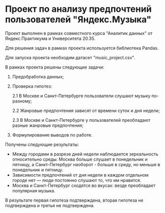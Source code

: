 # Проект по анализу предпочтений пользователей "Яндекс.Музыка"
Проект выполнен в рамках совместного курса "Аналитик данных" от Яндекс.Практикума и Университета 20.35.

Для решения задач в рамках проекта используется библиотека Pandas.

Для запуска проекта необходим датасет "music_project.csv".

В рамках проекта решены следующие задачи:
1. Предобработка данных;
2. Проверка гипотез:

    2.1 В Москве и Санкт-Петербурге пользователи слушают музыку по-разному;
    
    2.2 Жанровые предпочтения зависят от времени суток и дня недели;
    
    2.3 В Москве и Санкт-Петербурге у пользователей преобладают разные жанровые предпочтения;
    
3. Формулирование выводов по работе.

Получены следующие результаты: 
* Между городами в разрезе дней недели наблюдается зеркальность относительно среды: Москва больше слушает в понедельник и пятницу, а Санкт-Петербург наоборот - больше в среду, но меньше в понедельник и пятницу.
* Зависимости предпочтений от дня недели в каждом отдельном городе нет — люди постоянно слушают то, что им нравится.
* Москва и Санкт-Петербург сходятся во вкусах: везде преобладает популярная музыка.

В результате первая гипотеза подтверждена, вторая гипотеза не подтверждена и третья не подтверждена.
